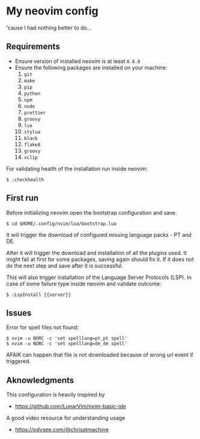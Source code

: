 # My neovim config

'cause I had nothing better to do...

## Requirements

- Ensure version of installed neovim is at least `0.8.0`
- Ensure the following packages are installed on your machine:
  1. `git`
  2. `make`
  3. `pip`
  4. `python`
  5. `npm`
  6. `node`
  7. `prettier`
  8. `groovy`
  9. `lua`
  10. `stylua`
  11. `black`
  12. `flake8`
  13. `groovy`
  14. `xclip`

For validating health of the installation run inside neovim:

```
$ :checkhealth
```

## First run

Before initializing neovim open the bootstrap configuration and save.

```
$ cd $HOME/.config/nvim/lua/bootstrap.lua
```

It will trigger the download of configured missing language packs - PT and DE.

After it will trigger the download and installation of all the plugins used.
It might fail at first for some packages, saving again should fix it.
If it does not do the next step and save after it is successful.

This will also trigger installation of the Language Server Protocols (LSP).
In case of some failure type inside neovim and validate outcome:

```
$ :LspInstall {{server}}
```

## Issues

Error for spell files not found:

```shell
$ nvim -u NORC -c 'set spelllang=pt_pt spell'
$ nvim -u NORC -c 'set spelllang=de_de spell'
```

AFAIK can happen that file is not downloaded because of wrong url event if triggered.

## Aknowledgments

This configuration is heavily inspired by

- https://github.com/LunarVim/nvim-basic-ide

A good video resource for understanding usage

- https://odysee.com/@chrisatmachine
